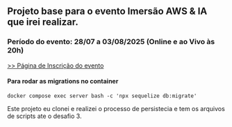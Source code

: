## Projeto base para o evento Imersão AWS & IA que irei realizar.

### Período do evento: 28/07 a 03/08/2025 (Online e ao Vivo às 20h)

[>> Página de Inscrição do evento](https://org.imersaoaws.com.br/github/readme)

#### Para rodar as migrations no container ####
```
docker compose exec server bash -c 'npx sequelize db:migrate'
```

Este projeto eu clonei e realizei o processo de persistecia e tem os arquivos de scripts ate o desafio 3.
